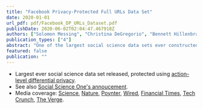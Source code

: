 ```yaml
---
title: "Facebook Privacy-Protected Full URLs Data Set"
date: 2020-01-01
url_pdf: pdf/Facebook_DP_URLs_Dataset.pdf
publishDate: 2020-06-02T02:04:47.467918Z
authors: ["Solomon Messing", "Christina DeGregorio", "Bennett Hillenbrand", "Gary King", "Saurav Mahanti", "Chaya Nayak", "Nate Persily"]
publication_types: ["4"]
abstract: "One of the largest social science data sets ever constructed, meant to facilitate research on misinformation from across the web, shared and spread on Facebook. It contains exposure data describing external links that billions of users saw and read while using the site. The data set goes beyond URL-level data, breaking down exposure and interactions by month, country, age, gender, and in the U.S., political page affinity (see Barbera et al 2015).   "
featured: false
publication: ""
---
```


- Largest ever social science data set released, protected using [action-level differential privacy](https://arxiv.org/abs/2002.04049).
- See also [Social Science One's annoucement](socialscience.one/blog/update-social-science-one).
- Media coverage: [Science](https://www.sciencemag.org/news/2020/02/researchers-finally-get-access-data-facebook-s-role-political-discourse), [Nature](https://www.nature.com/articles/d41586-019-02966-x), [Poynter](https://www.poynter.org/fact-checking/2019/what-can-researchers-find-among-the-32-million-urls-facebook-just-released-to-social-science-one/), [Wired](https://www.wired.com/story/facebook-social-network-becomes-social-science-subject/), [Financial Times](https://www.ft.com/content/6133b90e-e23f-11e9-9743-db5a370481bc), [Tech Crunch](https://techcrunch.com/2018/07/11/facebook-independent-research-commission-social-science-one-will-share-a-petabyte-of-user-data/),
[The Verge](https://www.theverge.com/2018/7/11/17561144/facebook-election-research-database-link-proposal).

